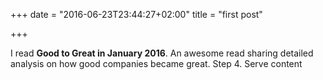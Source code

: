 +++
date = "2016-06-23T23:44:27+02:00"
title = "first post"

+++

I read **Good to Great in January 2016**. An awesome read sharing detailed analysis on how good companies became great.
Step 4. Serve content